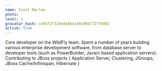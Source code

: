 ```yaml
---
name: Scott Marlow
photo:
level: 1
gravatar_hash: ce9572f319e848be149196b772776981
active: true
---
```

Core developer on the WildFly team. Spent a number of years building various
enterprise development software, from database server to developer tools (such
as PowerBuilder, Java/c based application servers). Contributing to JBoss
projects { Application Server, Clustering, JGroups, JBoss Cache/Infinispan,
Hibernate }
